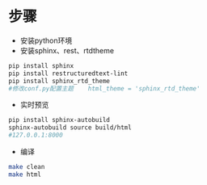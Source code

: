 # 步骤
- 安装python环境
- 安装sphinx、rest、rtdtheme

```bash
pip install sphinx
pip install restructuredtext-lint
pip install sphinx_rtd_theme
#修改conf.py配置主题    html_theme = 'sphinx_rtd_theme'

```
- 实时预览
```bash
pip install sphinx-autobuild
sphinx-autobuild source build/html
#127.0.0.1:8000
```

- 编译

```bash
make clean
make html
```